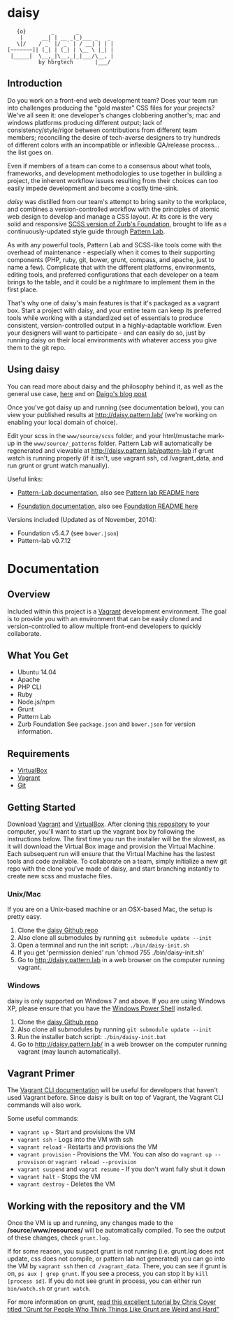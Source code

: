 daisy
=============

```
   {o}        _       _  
    |      __| | __ _(_)___ _   _ 
   \|/    / _` |/ _` | / __| | | |
[~~~~~~~]| (_| | (_| | \__ \ |_| |
 |_____|  \__,_|\__,_|_|___/\__, |
          by hbrgtech       |___/ 
```
## Introduction

Do you work on a front-end web development team?  Does your team run into challenges producing the "gold master" CSS files for your projects?  We've all seen it: one developer's changes clobbering another's; mac and windows platforms producing different output; lack of consistency/style/rigor between contributions from different team members; reconciling the desire of tech-averse designers to try hundreds of different colors with an incompatible or inflexible QA/release process... the list goes on.

Even if members of a team can come to a consensus about what tools, frameworks, and development methodologies to use together in building a project, the inherent workflow issues resulting from their choices can too easily impede development and become a costly time-sink.

*daisy* was distilled from our team's attempt to bring sanity to the workplace, and combines a version-controlled workflow with the principles of atomic web design to develop and manage a CSS layout. At its core is the very solid and responsive [SCSS version of Zurb's Foundation](https://github.com/zurb/foundation), brought to life as a continuously-updated style guide through [Pattern Lab](https://github.com/pattern-lab/patternlab-php).

As with any powerful tools, Pattern Lab and SCSS-like tools come with the overhead of maintenance - especially when it comes to their supporting components (PHP, ruby, git, bower, grunt, compass, and apache, just to name a few).  Complicate that with the different platforms, environments, editing tools, and preferred configurations that each developer on a team brings to the table, and it could be a nightmare to implement them in the first place.

That's why one of daisy's main features is that it's packaged as a vagrant box.  Start a project with daisy, and your entire team can keep its preferred tools while working with a standardized set of essentials to produce consistent, version-controlled output in a highly-adaptable workflow.  Even your designers will want to participate - and can easily do so, just by running daisy on their local environments with whatever access you give them to the git repo.

## Using daisy

You can read more about daisy and the philosophy behind it, as well as the general use case, [here](http://hbrgtech.github.io/pattern-lab-team-workflow/)
and on [Daigo's blog post](http://www.daigo.org/2014/11/introducing-daisy-a-sasspattern-lab-workflow-solution-using-vagrant/)

Once you've got daisy up and running (see documentation below), you can view your published results at <a href="http://daisy.pattern.lab/">http://daisy.pattern.lab/</a> (we're working on enabling your local domain of choice).

Edit your scss in the `www/source/scss` folder, and your html/mustache mark-up in the `www/source/_patterns` folder. Pattern Lab will automatically be regenerated and viewable at <a href="http://local.pattern.hbr.org/pattern-lab">http://daisy.pattern.lab/pattern-lab</a> if grunt watch is running properly (if it isn't, use vagrant ssh, cd /vagrant_data, and run grunt or grunt watch manually).

Useful links:

* [Pattern-Lab documentation](http://pattern-lab.info/docs/index.html), also see [Pattern lab README here](https://github.com/pattern-lab/patternlab-php)

* [Foundation documentation](http://foundation.zurb.com/docs/), also see [Foundation README here](https://github.com/zurb/foundation)

Versions included (Updated as of November, 2014):
* Foundation v5.4.7 (see `bower.json`)
* Pattern-lab  v0.7.12

# Documentation

## Overview

Included within this project is a [Vagrant](http://www.vagrantup.com/) development environment.  The goal is to provide you with an environment that can be easily cloned and version-controlled to allow multiple front-end developers to quickly collaborate.

## What You Get

* Ubuntu 14.04
* Apache
* PHP CLI
* Ruby 
* Node.js/npm 
* Grunt
* Pattern Lab
* Zurb Foundation
See `package.json` and `bower.json` for version information.

## Requirements

* [VirtualBox](https://www.virtualbox.org/wiki/Downloads)
* [Vagrant](http://www.vagrantup.com/downloads.html)
* [Git](http://git-scm.com/downloads)

## Getting Started

Download [Vagrant](http://www.vagrantup.com/downloads.html) and [VirtualBox](https://www.virtualbox.org/wiki/Downloads). After cloning [this repository](https://github.com/HBRGTech/daisy) to your computer, you'll want to start up the vagrant box by following the instructions below. The first time you run the installer will be the slowest, as it will download the Virtual Box image and provision the Virtual Machine. Each subsequent run will ensure that the Virtual Machine has the lastest tools and code available.  To collaborate on a team, simply initialize a new git repo with the clone you've made of daisy, and start branching instantly to create new scss and mustache files.

### Unix/Mac

If you are on a Unix-based machine or an OSX-based Mac, the setup is pretty easy.

1.  Clone the [daisy Github repo](https://github.com/HBRGTech/daisy)
2.  Also clone all submodules by running `git submodule update --init`
3.  Open a terminal and run the init script: `./bin/daisy-init.sh`
4.  If you get 'permission denied' run 'chmod 755 ./bin/daisy-init.sh'
5.  Go to http://daisy.pattern.lab in a web browser on the computer running vagrant.

### Windows

daisy is only supported on Windows 7 and above.  If you are using Windows XP, please ensure that you have the [Windows Power Shell](http://support.microsoft.com/kb/968929/en-us) installed.

1.  Clone the [daisy Github repo](https://github.com/HBRGTech/daisy)
2.  Also clone all submodules by running `git submodule update --init`
3.  Run the installer batch script: `./bin/daisy-init.bat`
4.  Go to http://daisy.pattern.lab/ in a web browser on the computer running vagrant (may launch automatically).

## Vagrant Primer

The [Vagrant CLI documentation](http://docs.vagrantup.com/v2/cli/index.html) will be useful for developers that haven't used Vagrant before. Since daisy is built on top of Vagrant, the Vagrant CLI commands will also work.

Some useful commands:

* `vagrant up` - Start and provisions the VM
* `vagrant ssh` - Logs into the VM with ssh
* `vagrant reload` - Restarts and provisions the VM
* `vagrant provision` - Provisions the VM. 
  You can also do `vagrant up --provsison` or `vagrant reload --provision`
* `vagrant suspend` and `vagrat resume` - If you don't want fully shut it down
* `vagrant halt` - Stops the VM
* `vagrant destroy` - Deletes the VM

## Working with the repository and the VM

Once the VM is up and running, any changes made to the **/source/www/resources/** will be automatically compiled. To see the output of these changes, check `grunt.log`.

If for some reason, you suspect grunt is not running (i.e. grunt.log does not update, css does not compile, or pattern lab not generated) you can go into the VM by `vagrant ssh` then `cd /vagrant_data`. There, you can see if grunt is on, `ps aux | grep grunt`. If you see a process, you can stop it by `kill [process id]`. If you do not see grunt in process, you can either run `bin/watch.sh` or `grunt watch`. 

For more information on grunt, [read this excellent tutorial by Chris Coyer titled "Grunt for People Who Think Things Like Grunt are Weird and Hard"](http://24ways.org/2013/grunt-is-not-weird-and-hard/)
